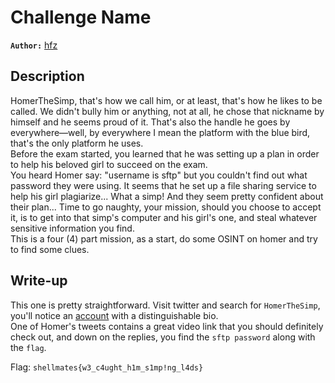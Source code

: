 # Challenge Name

**`Author:`** [hfz](https://hfz1337.github.io)

## Description

HomerTheSimp, that's how we call him, or at least, that's how he likes to
be called. We didn't bully him or anything, not at all, he chose that
nickname by himself and he seems proud of it. That's also the handle he goes
by everywhere—well, by everywhere I mean the platform with the blue bird,
that's the only platform he uses.  
Before the exam started, you learned that he was setting up a plan in order
to help his beloved girl to succeed on the exam.  
You heard Homer say: "username is sftp" but you couldn't find out what
password they were using. It seems that he set up a file sharing service to
help his girl plagiarize... What a simp! And they seem pretty confident about
their plan... Time to go naughty, your mission, should you choose to accept it,
is to get into that simp's computer and his girl's one, and steal whatever
sensitive information you find.  
This is a four (4) part mission, as a start, do some OSINT on homer and
try to find some clues.  

## Write-up

This one is pretty straightforward. Visit twitter and search for `HomerTheSimp`, you'll notice an [account](https://twitter.com/homerthesimp56) with a distinguishable bio.  
One of Homer's tweets contains a great video link that you should definitely check out, and down on the replies, you find the `sftp password` along with the `flag`.  

Flag: `shellmates{w3_c4ught_h1m_s1mp!ng_l4ds}`
